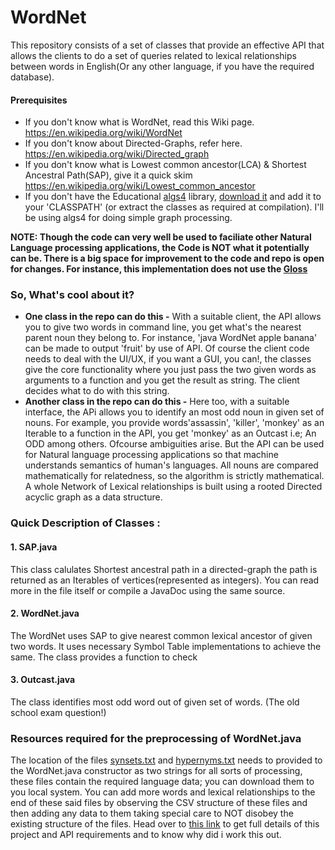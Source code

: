 # WordNet
This repository consists of a set of classes that provide an effective API that allows the clients to do a set of queries related to lexical relationships between words in English(Or any other language, if you have the required database).

####  Prerequisites
- If you don't know what is WordNet, read this Wiki page. https://en.wikipedia.org/wiki/WordNet
- If you don't know about Directed-Graphs, refer here. https://en.wikipedia.org/wiki/Directed_graph
- If you don't know what is Lowest common ancestor(LCA) & Shortest Ancestral Path(SAP), give it a quick skim https://en.wikipedia.org/wiki/Lowest_common_ancestor
- If you don't have the Educational [algs4](https://algs4.cs.princeton.edu/code/algs4.jar) library, [download it](https://algs4.cs.princeton.edu/code/algs4.jar) and add it to your 'CLASSPATH' (or extract the classes as required at compilation). I'll be using algs4 for doing simple graph processing. 

**NOTE: Though the code can very well be used to faciliate other Natural Language processing applications, the Code is NOT what it potentially can be. There is a big space for improvement to the code and repo is open for changes. For instance, this implementation does not use the [Gloss]( https://en.wikipedia.org/wiki/Gloss_(annotation))**
 
### So, What's cool about it?
- **One class in the repo can do this -** 
With a suitable client, the API allows you to give two words in command line, you get what's the nearest parent noun they belong to.
For instance, 'java WordNet apple banana' can be made to output 'fruit' by use of API. Of course the client code needs to deal with the UI/UX, if you want a GUI, you can!, the classes give the core functionality where you just pass the two given words as arguments to a function and you get the result as string. The client decides what to do with this string.
- **Another class in the repo can do this -**
Here too, with a suitable interface, the APi allows you to identify an most odd noun in given set of nouns. For example, you provide words'assassin', 'killer', 'monkey' as an Iterable to a function in the API, you get 'monkey' as an Outcast i.e; An ODD among others. Ofcourse ambiguities arise. But the API can be used for Natural language processing applications so that machine understands semantics of human's languages.
All nouns are compared mathematically for relatedness, so the algorithm is strictly mathematical. A whole Network of Lexical 
relationships is built using a rooted Directed acyclic graph as a data structure.

### Quick Description of Classes :
#### 1. SAP.java
This class calulates Shortest ancestral path in a directed-graph the path is returned as an Iterables of vertices(represented as integers). You can read more in the file itself or compile a JavaDoc using the same source.
#### 2. WordNet.java
The WordNet uses SAP to give nearest common lexical ancestor of given two words. It uses necessary Symbol Table implementations to achieve the same. The class provides a function to check 
#### 3. Outcast.java
The class identifies most odd word out of given set of words. (The old school exam question!)

### Resources required for the preprocessing of WordNet.java
The location of the files [synsets.txt](http://coursera.cs.princeton.edu/algs4/testing/wordnet/synsets.txt) and [hypernyms.txt](http://coursera.cs.princeton.edu/algs4/testing/wordnet/hypernyms.txt) needs to provided to the WordNet.java constructor as two strings for all sorts of processing, these files contain the required language data; you can download them to you local system.
You can add more words and lexical relationships to the end of these said files by observing the CSV structure of these files and then adding any data to them taking special care to NOT disobey the existing structure of the files.
Head over to [this link](
http://coursera.cs.princeton.edu/algs4/assignments/wordnet.html) to get full details of this project and API requirements and to know why did i work this out.

